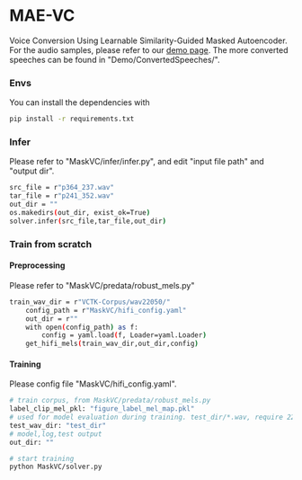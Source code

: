 # MAE-VC
Voice Conversion Using Learnable Similarity-Guided Masked Autoencoder.
For the audio samples, please refer to our [demo page](https://brightgu.github.io/MAE-VC/). The more converted speeches can be found in "Demo/ConvertedSpeeches/".
### Envs
You can install the dependencies with
```bash
pip install -r requirements.txt
```

### Infer
Please refer to "MaskVC/infer/infer.py", and edit "input file path" and "output dir".
```bash
src_file = r"p364_237.wav"
tar_file = r"p241_352.wav"
out_dir = ""
os.makedirs(out_dir, exist_ok=True)
solver.infer(src_file,tar_file,out_dir)
```
### Train from scratch
####  Preprocessing
Please refer to "MaskVC/predata/robust_mels.py"
```bash
train_wav_dir = r"VCTK-Corpus/wav22050/"
    config_path = r"MaskVC/hifi_config.yaml"
    out_dir = r""
    with open(config_path) as f:
        config = yaml.load(f, Loader=yaml.Loader)
    get_hifi_mels(train_wav_dir,out_dir,config)
```
#### Training
Please config file "MaskVC/hifi_config.yaml".
```bash
# train corpus, from MaskVC/predata/robust_mels.py
label_clip_mel_pkl: "figure_label_mel_map.pkl"
# used for model evaluation during training. test_dir/*.wav, require 22050hz
test_wav_dir: "test_dir"
# model,log,test output
out_dir: ""

# start training
python MaskVC/solver.py
```
